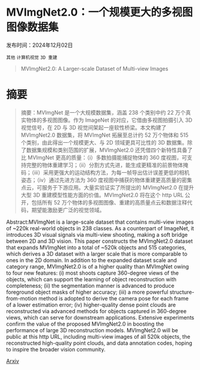 # MVImgNet2.0：一个规模更大的多视图图像数据集

发布时间：2024年12月02日

`其他` `计算机视觉` `3D 重建`

> MVImgNet2.0: A Larger-scale Dataset of Multi-view Images

# 摘要

> 摘要：MVImgNet 是一个大规模数据集，涵盖 238 个类别中约 22 万个真实物体的多视图图像。作为 ImageNet 的对应，它借由多视图拍摄引入 3D 视觉信号，在 2D 与 3D 视觉间架起一座软性桥梁。本文构建了 MVImgNet2.0 数据集，将 MVImgNet 拓展至总计约 52 万个物体和 515 个类别，由此得出一个规模更大、与 2D 领域更具可比性的 3D 数据集。除了数据集规模和类别范围的扩展，MVImgNet2.0 还凭借四个新特性具备了比 MVImgNet 更高的质量：（i）多数拍摄能捕捉物体的 360 度视图，可支持完整的物体重建学习；（ii）分割方式先进，能生成更精准的前景物体掩码；（iii）采用更强大的运动结构方法，为每一帧导出估计误差更低的相机姿态；（iv）通过先进方法为 360 度视图中捕获的物体重建更高质量的密集点云，可服务于下游应用。大量实验证实了所提出的 MVImgNet2.0 在提升大型 3D 重建模型性能方面的价值。MVImgNet2.0 将在这个 http URL 公开，包括所有 52 万个物体的多视图图像、重建的高质量点云和数据注释代码，期望能激励更广泛的视觉领域。

> 
Abstract:MVImgNet is a large-scale dataset that contains multi-view images of ~220k real-world objects in 238 classes. As a counterpart of ImageNet, it introduces 3D visual signals via multi-view shooting, making a soft bridge between 2D and 3D vision. This paper constructs the MVImgNet2.0 dataset that expands MVImgNet into a total of ~520k objects and 515 categories, which derives a 3D dataset with a larger scale that is more comparable to ones in the 2D domain. In addition to the expanded dataset scale and category range, MVImgNet2.0 is of a higher quality than MVImgNet owing to four new features: (i) most shoots capture 360-degree views of the objects, which can support the learning of object reconstruction with completeness; (ii) the segmentation manner is advanced to produce foreground object masks of higher accuracy; (iii) a more powerful structure-from-motion method is adopted to derive the camera pose for each frame of a lower estimation error; (iv) higher-quality dense point clouds are reconstructed via advanced methods for objects captured in 360-degree views, which can serve for downstream applications. Extensive experiments confirm the value of the proposed MVImgNet2.0 in boosting the performance of large 3D reconstruction models. MVImgNet2.0 will be public at this http URL, including multi-view images of all 520k objects, the reconstructed high-quality point clouds, and data annotation codes, hoping to inspire the broader vision community.
    

[Arxiv](https://arxiv.org/pdf/2412.01430)